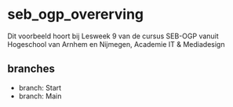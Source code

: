 # seb_ogp_overerving
Dit voorbeeld hoort bij Lesweek 9 van de cursus SEB-OGP vanuit Hogeschool van Arnhem en Nijmegen, Academie IT &amp; Mediadesign
## branches
- branch: Start
- branch: Main